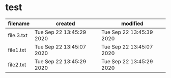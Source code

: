 # test

| filename | created | modified |
|-----|-----|-----|
| file.3.txt | Tue Sep 22 13:45:29 2020 | Tue Sep 22 13:45:39 2020 |
| file1.txt | Tue Sep 22 13:45:07 2020 | Tue Sep 22 13:45:07 2020 |
| file2.txt | Tue Sep 22 13:45:29 2020 | Tue Sep 22 13:45:29 2020 |
